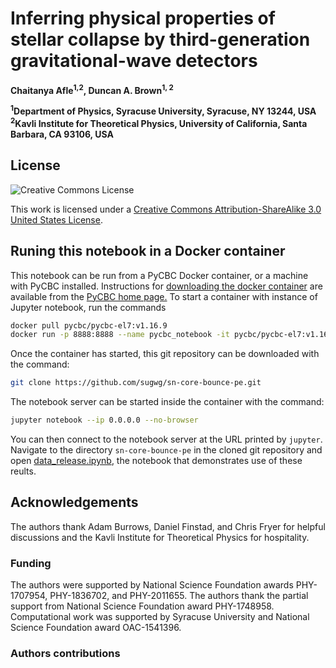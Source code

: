 # Inferring physical properties of stellar collapse by third-generation gravitational-wave detectors

**Chaitanya Afle<sup>1,2</sup>, Duncan A. Brown<sup>1, 2</sup>**

**<sup>1</sup>Department of Physics, Syracuse University, Syracuse, NY 13244, USA**
**<sup>2</sup>Kavli Institute for Theoretical Physics, University of California, Santa Barbara, CA 93106, USA**

## License

![Creative Commons License](https://i.creativecommons.org/l/by-sa/3.0/us/88x31.png "Creative Commons License")

This work is licensed under a [Creative Commons Attribution-ShareAlike 3.0 United States License](http://creativecommons.org/licenses/by-sa/3.0/us/).


## Runing this notebook in a Docker container

This notebook can be run from a PyCBC Docker container, or a machine with PyCBC installed. Instructions for [downloading the docker container](http://gwastro.github.io/pycbc/latest/html/docker.html) are available from the [PyCBC home page.](https://pycbc.org/) To start a container with instance of Jupyter notebook, run the commands
```sh
docker pull pycbc/pycbc-el7:v1.16.9
docker run -p 8888:8888 --name pycbc_notebook -it pycbc/pycbc-el7:v1.16.9 /bin/bash -l
```
Once the container has started, this git repository can be downloaded with the command:
```sh
git clone https://github.com/sugwg/sn-core-bounce-pe.git
```
The notebook server can be started inside the container with the command:
```sh
jupyter notebook --ip 0.0.0.0 --no-browser
```
You can then connect to the notebook server at the URL printed by ``jupyter``. Navigate to the directory `sn-core-bounce-pe` in the cloned git repository and open [data_release.ipynb](https://github.com/sugwg/sn-core-bounce-pe/blob/master/data_release.ipynb), the notebook that demonstrates use of these reults.

## Acknowledgements
The authors thank Adam Burrows, Daniel Finstad, and Chris Fryer for helpful discussions and the Kavli Institute for Theoretical Physics for hospitality.

### Funding

The authors were supported by National Science Foundation awards PHY-1707954, PHY-1836702, and PHY-2011655. The authors thank the partial support from National Science Foundation award PHY-1748958. Computational work was supported by Syracuse University and National Science Foundation award OAC-1541396.

### Authors contributions